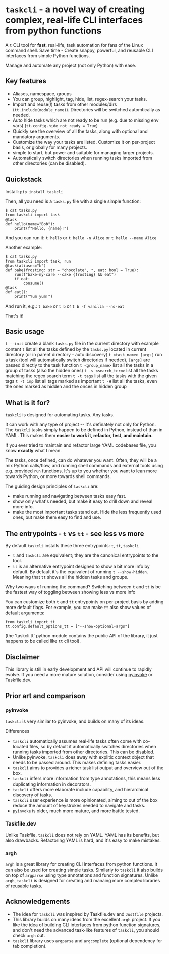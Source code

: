 # `taskcli` - a novel way of creating complex, real-life CLI interfaces from python functions

A `t` CLI tool for **fast**, real-life, task automation for fans of the Linux command shell.
Save time - Create snappy, powerful, and reusable CLI interfaces from simple Python functions.

Manage and automate any project (not only Python) with ease.

## Key features
- Aliases, namespace, groups
- You can group, highlight, tag, hide, list, regex-search your tasks.
- Import and reuse(!) tasks from other modules/dirs  (`tt.include(module_name)`). Directories will be switched automtically as needed.
- Auto hide tasks which are not ready to be run (e.g. due to missing env vars) (`tt.config.hide_not_ready = True`)
- Quickly see the overview of all the tasks, along with optional and mandatory arguments.
- Customize the way your tasks are listed. Customize it on per-project basis, or globally for many projects.
- simple to start, but power and suitable for managing larger projects.
- Automatically switch directories when running tasks imported from other directories (can be disabled).


## Quickstack
Install: `pip install taskcli`

Then, all you need is a `tasks.py` file with a single simple function:
```
$ cat tasks.py
from taskcli import task
@task
def hello(name="Bob"):
    print(f"Hello, {name}!")
```
And you can run it: `t hello` or `t hello -n Alice` or `t hello --name Alice`

Another example:
```
$ cat tasks.py
from taskcli import task, run
@task(aliases="b")
def bake(frosting: str = "chocolate", *, eat: bool = True):
    run(f"bake-my-care --cake {frosting} && eat")
    if eat:
        consume()
@task
def eat():
    print("Yum yum!")

```
And run it, e.g.: `t bake` or `t b` or `t b -f vanilla --no-eat`

That's it!

## Basic usage
`t --init` create a blank `tasks.py` file in the current directory with example content
`t` list all the tasks defined by the `tasks.py` located in current directory (or in parent directory - auto discovery)
`t <task_name> [args]` run a task (tool will automatically switch directories if needed), `[args]` are passed directly to the task function
`t <group_name>` list all the tasks in a group of tasks (also the hidden ones)
`t -s <search_term>` list all the tasks matching the regex search term
`t -t tags` list all the tasks with the given tags
`t -t imp` list all tags marked as important
`t -H` list all the tasks, even the ones marked as hidden and the onces in hidden group


## What is it for?

`taskcli` is designed for automating tasks. Any tasks.

It can work with any type of project -- it's definately not only for Python.
The `taskcli` tasks simply happen to be defined in Python, instead of than in YAML.
This makes them **easier to work it, refactor, test, and maintain.**

If you ever tried to maintain and refactor large YAML codebases file, you know **exactly** what I mean.

The tasks, once defined, can do whatever you want.
Often, they will be a mix Python calls/flow, and running shell commands and external tools using e.g. provided `run` functions.
It's up to you whether you want to lean more towards Python, or more towards shell commands.

The guiding design principles of `taskcli` are:
- make running and navigating between tasks easy fast.
- show only what's needed, but make it easy to drill down and reveal more info.
- make the most important tasks stand out. Hide the less frequently used ones, but make them easy to find and use.


## The entrypoints - `t` vs `tt` - see less vs more
By default `taskcli` installs these three entrypoints: `t`, `tt`, `taskcli`
- `t` and `taskcli` are equivalent; they are the canonical entrypoints to the tool.
- `tt` is an alternative entrypoint designed to show a bit more info by default.
  By default it's the equivalent of running `t --show-hidden`.
  Meaning that `tt` shows all the hidden tasks and groups.

Why two ways of running the command?
Switching between `t` and `tt` is be the fastest way of toggling between showing less vs more info

You can customize both `t` and `tt` entrypoints on per-project basis by adding more default flags.
For example, you can make `tt` also show values of default arguments:
```
from taskcli import tt
tt.config.default_options_tt = ["--show-optional-args"]
```
(the 'taskcli.tt' python module contains the public API of the library, it just happens to be called like `tt` cli tool).


## Disclaimer
This library is still in early development and API will continue to rapidly evolve.
If you need a more mature solution, consider using [pyinvoke](https://www.pyinvoke.org/) or Taskfile.dev.

## Prior art and comparison
### pyinvoke
`taskcli` is very similar to pyinvoke, and builds on many of its ideas.

Differences
- `taskcli` automatically assumes real-life tasks often come with co-located files, so by default it automatically switches directories
    when running tasks imported from other directories. This can be disabled.
- Unlike pyinvoke, `taskcli` does away with explitic context object that needs to be passed around. This makes defining tasks easier.
- `taskcli` aims to provides a richer task list output and overview out of the box.
- `taskcli` infers more information from type annotations, this means less duplicating information in decorators.
- `taskcli` offers more elaborate include capability, and hierarchical discovery of tasks.
- `taskcli` user experience is more opinionated, aiming to out of the box reduce the amount of keystrokes needed to navigate and tasks.
- `pyinvoke` is older, much more mature, and more battle tested.

### Taskfile.dev
Unlike Taskfile, `taskcli` does not rely on YAML.
YAML has its benefits, but also drawbacks. Refactoring YAML is hard, and it's easy to make mistakes.

### argh
`argh` is a great library for creating CLI interfaces from python functions.
It can also be used for creating simple tasks.
Similarly to `taskcli` it also builds on top of `argparse` using type annotations and function signatures.
Unlike `argh`, `taskcli` is designed for creating and manaing more complex libraries of reusable tasks.

## Acknowledgements
- The idea for `taskcli` was inspired by Taskfile.dev and `Justfile` projects.
- This library builds on many ideas from the excellent `argh` project. If you like the idea of building CLI interfaces from python function signatures, and don't need the advanced task-like features of `taskcli`, you should check `argh` out.
- `taskcli` library uses `argparse` and `argcomplete` (optional dependency for tab completion).
